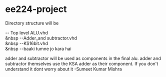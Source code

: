 # ee224-project

Directory structure will be <br>

\-- Top level ALU.vhd <br>
&nbsp   \--Adder_and subtractor.vhd <br>
&nbsp  \--KS16bit.vhd <br>
&nbsp  \--baaki tumne jo kara hai <br>
   
 adder and subtractor will be used as components in the final alu. adder and subtractor themselves use the KSA adder as their component. If you don't understand it dont worry about it -Sumeet Kumar Mishra
